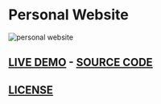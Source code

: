 # **Personal Website**
![personal website](https://user-images.githubusercontent.com/30268174/57003776-efa56e80-6bc0-11e9-819a-a25a8d92187e.png)
## [LIVE DEMO](http://iamchrisjim.com/)    -     [SOURCE CODE](https://codepen.io/liljimbos/pen/RgxryK)
## [LICENSE](https://github.com/iam-chrisjim/iam-chrisjim.github.io/blob/master/LICENSE)
